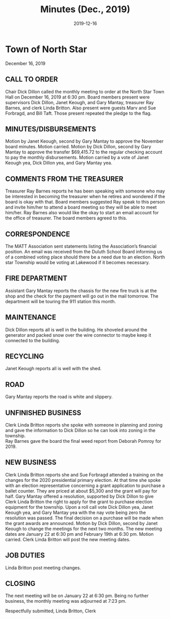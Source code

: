 ﻿---
title: Minutes (Dec., 2019)
date: 2019-12-16
blog_post: true
tags: 
sidebar: auto
---

# Town of North Star
December 16, 2019

## CALL TO ORDER
Chair Dick Dillon called the monthly meeting to order at the North Star Town Hall on December 16,  2019 at 6:30 pm.  Board members present were supervisors Dick Dillon, Janet Keough, and Gary Mantay, treasurer Ray Barnes, and clerk Linda Britton.  Also present were guests Marv and Sue Forbragd, and Bill Taft. Those present repeated the pledge to the flag.

## MINUTES/DISBURSEMENTS
Motion by Janet Keough, second by Gary Mantay to approve the November board minutes.  Motion carried.
Motion by Dick Dillon, second by Gary Mantay to approve the transfer $69,415.72 to the regular checking account to pay the monthly disbursements.  Motion carried by a vote of Janet Keough yea, Dick Dillon yea, and Gary Mantay yea.

## COMMENTS FROM THE TREASURER
Treasurer Ray Barnes reports he has been speaking with someone who may be interested in becoming the treasurer when he retires and wondered if the board is okay with that.  Board members suggested Ray speak to this person and invite him/her to attend a board meeting so they will be able to meet him/her.  Ray Barnes also would like the okay to start an email account for the office of treasurer.  The board members agreed to this.

## CORRESPONDENCE
The MATT Association sent statements listing the Association’s financial position.  An email was received from the Duluth School Board informing us of a combined voting place should there be a need due to an election.  North star Township would be voting at Lakewood if it becomes necessary.

## FIRE DEPARTMENT
Assistant Gary Mantay reports the chassis for the new fire truck is at the shop and the check for the payment will go out in the mail tomorrow.   The department will be touring the 911 station this month.

## MAINTENANCE
Dick Dillon reports all is well in the building.  He shoveled around the generator and packed snow over the wire connector to maybe keep it connected to the building.

## RECYCLING
Janet Keough reports all is well with the shed.

## ROAD
Gary Mantay reports the road is white and slippery.  

## UNFINISHED BUSINESS
Clerk Linda Britton reports she spoke with someone in planning and zoning and gave the information to Dick Dillon so he can look into zoning in the township.  
Ray Barnes gave the board the final weed report from Deborah Pomroy for 2019.

## NEW BUSINESS
Clerk Linda Britton reports she and Sue Forbragd attended a training on the changes for the 2020 presidential primary election.  At that time she spoke with an election representative concerning a grant application to purchase a ballet counter.  They are priced at about $5,300 and the grant will pay for half.   Gary Mantay offered a resolution, supported by Dick Dillon  to give Clerk Linda Britton the right to apply for the grant to purchase election equipment for the township.  Upon a roll call vote Dick Dillon yea, Janet Keough yea, and Gary Mantay yea with the nay vote being zero the resolution was passed.  The final decision on a purchase will be made when the grant awards are announced.
Motion by Dick Dillon, second by Janet Keough to change the meetings for the next two months.  The new meeting dates are January 22 at 6:30 pm and February 19th at 6:30 pm.  Motion carried.   Clerk Linda Britton will post the new meeting dates.

## JOB DUTIES
Linda Britton post meeting changes. 

## CLOSING
The next meeting will be on January 22 at 6:30 pm.
Being no further business, the monthly meeting was adjourned at 7:23 pm.

Respectfully submitted,
Linda Britton, Clerk